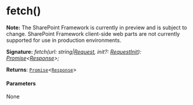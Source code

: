 # fetch()
**Note:** The SharePoint Framework is currently in preview and is subject to change. SharePoint Framework client-side web parts are not currently supported for use in production environments.





**Signature:** _fetch(url: string|[Request](../../web-apis/class/request.md), init?: [RequestInit](../../web-apis/interface/requestinit.md)): [Promise](../../web-apis/class/promise.md)<[Response](../../web-apis/class/response.md)>;_

**Returns**: [`Promise`](../../web-apis/class/promise.md)<[`Response`](../../web-apis/class/response.md)>





#### Parameters
None


